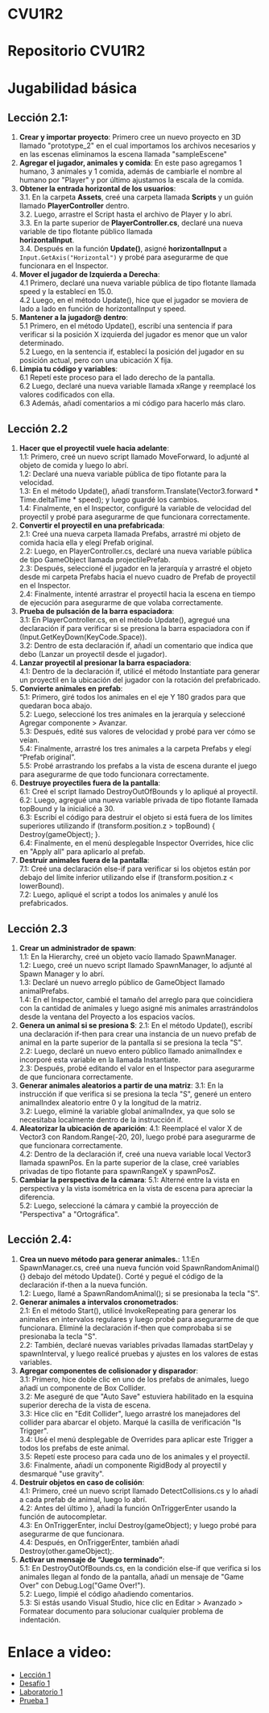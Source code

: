 # CVU1R2

# Repositorio CVU1R2

# Jugabilidad básica


## Lección 2.1: 
1. **Crear y importar proyecto**: Primero cree un nuevo proyecto en 3D llamado "prototype_2" en el cual importamos los archivos necesarios y en las escenas eliminamos la escena llamada "sampleEscene"
2. **Agregar el jugador, animales y comida**: En este paso agregamos 1 humano, 3 animales y 1 comida, además de cambiarle el nombre al humano por "Player" y por último ajustamos la escala de la comida.
3. **Obtener la entrada horizontal de los usuarios**: \
  3.1. En la carpeta **Assets**, creé una carpeta llamada **Scripts** y un guión llamado **PlayerController** dentro. \
  3.2. Luego, arrastre el Script hasta el archivo de Player y lo abrí. \
  3.3. En la parte superior de **PlayerController.cs**, declaré una nueva variable de tipo flotante público llamada   
  **horizontalInput**. \
  3.4. Después en la función **Update()**, asigné **horizontalInput** a `Input.GetAxis("Horizontal")` y probé para asegurarme de que     
  funcionara en el Inspector. 
4. **Mover el jugador de Izquierda a Derecha**: \
   4.1 Primero, declaré una nueva variable pública de tipo flotante llamada speed y la establecí en 15.0. \
   4.2 Luego, en el método Update(), hice que el jugador se moviera de lado a lado en función de horizontalInput y speed. 
5. **Mantener a la jugador@ dentro**: \
   5.1 Primero, en el método Update(), escribí una sentencia if para verificar si la posición X izquierda del jugador es menor que un 
   valor determinado. \
   5.2 Luego, en la sentencia if, establecí la posición del jugador en su posición actual, pero con una ubicación X fija. 
6. **Limpia tu código y variables**: \
   6.1 Repetí este proceso para el lado derecho de la pantalla. \
   6.2 Luego, declaré una nueva variable llamada xRange y reemplacé los valores codificados con ella. \
   6.3 Además, añadí comentarios a mi código para hacerlo más claro.

## Lección 2.2
1. **Hacer que el proyectil vuele hacia adelante**: \
   1.1: Primero, creé un nuevo script llamado MoveForward, lo adjunté al objeto de comida y luego lo abrí. \
   1.2: Declaré una nueva variable pública de tipo flotante para la velocidad. \
   1.3: En el método Update(), añadí transform.Translate(Vector3.forward * Time.deltaTime * speed); y luego guardé los cambios. \
   1.4: Finalmente, en el Inspector, configuré la variable de velocidad del proyectil y probé para asegurarme de que funcionara 
   correctamente.
2. **Convertir el proyectil en una prefabricada**: \
   2.1: Creé una nueva carpeta llamada Prefabs, arrastré mi objeto de comida hacia ella y elegí Prefab original. \
   2.2: Luego, en PlayerController.cs, declaré una nueva variable pública de tipo GameObject llamada projectilePrefab. \
   2.3: Después, seleccioné el jugador en la jerarquía y arrastré el objeto desde mi carpeta Prefabs hacia el nuevo cuadro de Prefab de 
   proyectil en el Inspector. \
   2.4: Finalmente, intenté arrastrar el proyectil hacia la escena en tiempo de ejecución para asegurarme de que volaba correctamente.
3. **Prueba de pulsación de la barra espaciadora**: \
   3.1: En PlayerController.cs, en el método Update(), agregué una declaración if para verificar si se presiona la barra espaciadora con 
   if (Input.GetKeyDown(KeyCode.Space)). \
   3.2: Dentro de esta declaración if, añadí un comentario que indica que debo (Lanzar un proyectil desde el jugador).
4. **Lanzar proyectil al presionar la barra espaciadora**: \
   4.1: Dentro de la declaración if, utilicé el método Instantiate para generar un proyectil en la ubicación del jugador con la rotación del prefabricado.
5. **Convierte animales en prefab**: \
   5.1: Primero, giré todos los animales en el eje Y 180 grados para que quedaran boca abajo. \
   5.2: Luego, seleccioné los tres animales en la jerarquía y seleccioné Agregar componente > Avanzar. \
   5.3: Después, edité sus valores de velocidad y probé para ver cómo se veían. \
   5.4: Finalmente, arrastré los tres animales a la carpeta Prefabs y elegí “Prefab original”. \
   5.5: Probé arrastrando los prefabs a la vista de escena durante el juego para asegurarme de que todo funcionara correctamente.
6. **Destruye proyectiles fuera de la pantalla**: \
   6.1: Creé el script llamado DestroyOutOfBounds y lo apliqué al proyectil. \
   6.2: Luego, agregué una nueva variable privada de tipo flotante llamada topBound y la inicialicé a 30. \
   6.3: Escribí el código para destruir el objeto si está fuera de los límites superiores utilizando if (transform.position.z > topBound) { Destroy(gameObject); }. \
   6.4: Finalmente, en el menú desplegable Inspector Overrides, hice clic en "Apply all" para aplicarlo al prefab.
7. **Destruir animales fuera de la pantalla**: \
   7.1: Creé una declaración else-if para verificar si los objetos están por debajo del límite inferior utilizando else if (transform.position.z < lowerBound). \
   7.2: Luego, apliqué el script a todos los animales y anulé los prefabricados.

## Lección 2.3
1. **Crear un administrador de spawn**: \
   1.1: En la Hierarchy, creé un objeto vacío llamado SpawnManager. \
   1.2: Luego, creé un nuevo script llamado SpawnManager, lo adjunté al Spawn Manager y lo abrí. \
   1.3: Declaré un nuevo arreglo público de GameObject llamado animalPrefabs. \
   1.4: En el Inspector, cambié el tamaño del arreglo para que coincidiera con la cantidad de animales y luego asigné mis animales 
   arrastrándolos desde la ventana del Proyecto a los espacios vacíos.
2. **Genera un animal si se presiona S**:
   2.1: En el método Update(), escribí una declaración if-then para crear una instancia de un nuevo prefab de animal en la parte superior 
   de la pantalla si se presiona la tecla "S". \
   2.2: Luego, declaré un nuevo entero público llamado animalIndex e incorporé esta variable en la llamada Instantiate. \
   2.3: Después, probé editando el valor en el Inspector para asegurarme de que funcionara correctamente.
3. **Generar animales aleatorios a partir de una matriz**:
   3.1: En la instrucción if que verifica si se presiona la tecla "S", generé un entero animalIndex aleatorio entre 0 y la longitud de la 
   matriz. \
   3.2: Luego, eliminé la variable global animalIndex, ya que solo se necesitaba localmente dentro de la instrucción if.
4. **Aleatorizar la ubicación de aparición**:
   4.1: Reemplacé el valor X de Vector3 con Random.Range(-20, 20), luego probé para asegurarme de que funcionara correctamente. \
   4.2: Dentro de la declaración if, creé una nueva variable local Vector3 llamada spawnPos. En la parte superior de la clase, creé 
   variables privadas de tipo flotante para spawnRangeX y spawnPosZ.
5. **Cambiar la perspectiva de la cámara**:
   5.1: Alterné entre la vista en perspectiva y la vista isométrica en la vista de escena para apreciar la diferencia. \
   5.2: Luego, seleccioné la cámara y cambié la proyección de "Perspectiva" a "Ortográfica".

## Lección 2.4:
1. **Crea un nuevo método para generar animales.**:
   1.1:En SpawnManager.cs, creé una nueva función void SpawnRandomAnimal() {} debajo del método Update(). Corté y pegué el código de la 
   declaración if-then a la nueva función. \
   1.2: Luego, llamé a SpawnRandomAnimal(); si se presionaba la tecla "S".
2. **Generar animales a intervalos cronometrados**:\
   2.1: En el método Start(), utilicé InvokeRepeating para generar los animales en intervalos regulares y luego probé para asegurarme de 
   que funcionara. Eliminé la declaración if-then que comprobaba si se presionaba la tecla "S". \
   2.2: También, declaré nuevas variables privadas llamadas startDelay y spawnInterval, y luego realicé pruebas y ajustes en los valores 
   de estas variables.
3. **Agregar componentes de colisionador y disparador**: \
   3.1: Primero, hice doble clic en uno de los prefabs de animales, luego añadí un componente de Box Collider. \
   3.2: Me aseguré de que "Auto Save" estuviera habilitado en la esquina superior derecha de la vista de escena. \
   3.3: Hice clic en "Edit Collider", luego arrastré los manejadores del collider para abarcar el objeto. Marqué la casilla de 
   verificación "Is Trigger". \
   3.4: Usé el menú desplegable de Overrides para aplicar este Trigger a todos los prefabs de este animal. \
   3.5: Repetí este proceso para cada uno de los animales y el proyectil. \
   3.6: Finalmente, añadí un componente RigidBody al proyectil y desmarqué "use gravity".
4. **Destruir objetos en caso de colisión**: \
   4.1: Primero, creé un nuevo script llamado DetectCollisions.cs y lo añadí a cada prefab de animal, luego lo abrí. \
   4.2: Antes del último }, añadí la función OnTriggerEnter usando la función de autocompletar. \
   4.3: En OnTriggerEnter, incluí Destroy(gameObject); y luego probé para asegurarme de que funcionara. \
   4.4: Después, en OnTriggerEnter, también añadí Destroy(other.gameObject);.
5. **Activar un mensaje de “Juego terminado”**: \
   5.1: En DestroyOutOfBounds.cs, en la condición else-if que verifica si los animales llegan al fondo de la pantalla, añadí un mensaje 
   de "Game Over" con Debug.Log("Game Over!"). \
   5.2: Luego, limpié el código añadiendo comentarios.\
   5.3: Si estás usando Visual Studio, hice clic en Editar > Avanzado > Formatear documento para solucionar cualquier problema de 
   indentación.
# Enlace a video:
- [Lección 1](https://link-a-leccion-1.com)
- [Desafío 1](https://link-a-desafio-1.com)
- [Laboratorio 1](https://link-a-laboratorio-1.com)
- [Prueba 1](https://link-a-prueba-1.com)
